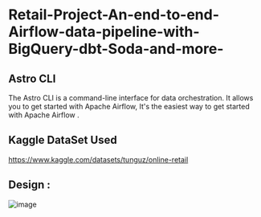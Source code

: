 # Retail-Project-An-end-to-end-Airflow-data-pipeline-with-BigQuery-dbt-Soda-and-more-

## Astro CLI
The Astro CLI is a command-line interface for data orchestration. It allows you to get started with Apache Airflow,  It's the easiest way to get started with Apache Airflow .

## Kaggle DataSet Used
https://www.kaggle.com/datasets/tunguz/online-retail

## Design :
![image](https://github.com/sundas586/Retail-Project-An-end-to-end-Airflow-data-pipeline-with-BigQuery-dbt-Soda-and-more-/assets/33677647/37c3f620-08a7-43cd-a9ab-d34e6041e069)


